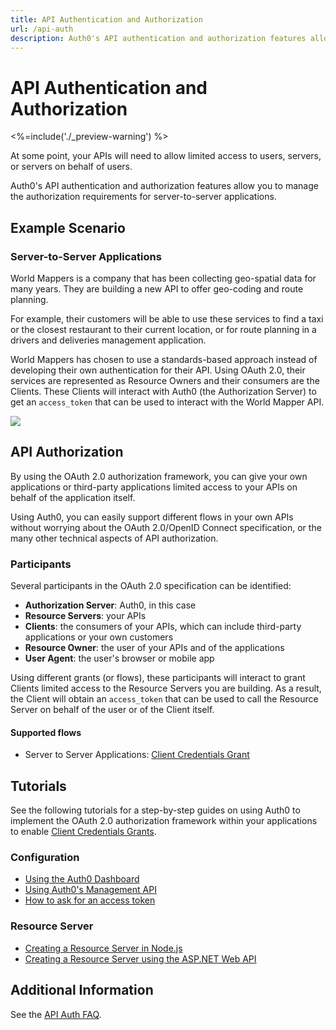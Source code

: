 ```yaml
---
title: API Authentication and Authorization
url: /api-auth
description: Auth0's API authentication and authorization features allow you to manage the authorization requirements for various scenarios, including user consent, and server-to-server applications.
---
```


# API Authentication and Authorization

<%=include('./_preview-warning') %>

At some point, your APIs will need to allow limited access to users, servers, or servers on behalf of users.

Auth0's API authentication and authorization features allow you to manage the authorization requirements for server-to-server applications.

## Example Scenario

### Server-to-Server Applications

World Mappers is a company that has been collecting geo-spatial data for many years. They are building a new API to offer geo-coding and route planning.

For example, their customers will be able to use these services to find a taxi or the closest restaurant to their current location, or for route planning in a drivers and deliveries management application.

World Mappers has chosen to use a standards-based approach instead of developing their own authentication for their API. Using OAuth 2.0, their services are represented as Resource Owners and their consumers are the Clients. These Clients will interact with Auth0 (the Authorization Server) to get an `access_token` that can be used to interact with the World Mapper API.

![](/media/articles/api-auth/server-to-server.png)

## API Authorization

By using the OAuth 2.0 authorization framework, you can give your own applications or third-party applications limited access to your APIs on behalf of the application itself.

Using Auth0, you can easily support different flows in your own APIs without worrying about the OAuth 2.0/OpenID Connect specification, or the many other technical aspects of API authorization.

### Participants

Several participants in the OAuth 2.0 specification can be identified:

 - **Authorization Server**: Auth0, in this case
 - **Resource Servers**: your APIs
 - **Clients**: the consumers of your APIs, which can include third-party applications or your own customers
 - **Resource Owner**: the user of your APIs and of the applications
 - **User Agent**: the user's browser or mobile app

Using different grants (or flows), these participants will interact to grant Clients limited access to the Resource Servers you are building. As a result, the Client will obtain an `access_token` that can be used to call the Resource Server on behalf of the user or of the Client itself.

#### Supported flows

 - Server to Server Applications: [Client Credentials Grant](/api-auth/grant/client-credentials)

## Tutorials

See the following tutorials for a step-by-step guides on using Auth0 to implement the OAuth 2.0 authorization framework within your applications to enable [Client Credentials Grants](/api-auth/grant/client-credentials).

### Configuration

- [Using the Auth0 Dashboard](/api-auth/config/using-the-auth0-dashboard)
- [Using Auth0's Management API](/api-auth/config/using-the-management-api)
- [How to ask for an access token](/api-auth/config/asking-for-access-tokens)

### Resource Server

 - [Creating a Resource Server in Node.js](/api-auth/resource-servers/node-js)
 - [Creating a Resource Server using the ASP.NET Web API](/api-auth/resource-servers/asp-net)

## Additional Information

See the [API Auth FAQ](/api-auth/faq).
